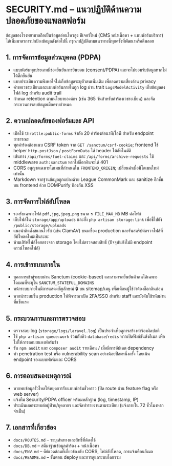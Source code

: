 # SECURITY.md – แนวปฏิบัติด้านความปลอดภัยของแพลตฟอร์ม

ข้อมูลของโรงพยาบาลถือเป็นข้อมูลอ่อนไหวสูง ฟีเจอร์ใหม่ (CMS หน้าเนื้อหา + แบบฟอร์มบริการ) ได้เพิ่มมาตรการปกป้องข้อมูลดังต่อไปนี้ กรุณาปฏิบัติตามแนวทางนี้ทุกครั้งที่พัฒนาหรือดีพลอย

## 1. การจัดการข้อมูลส่วนบุคคล (PDPA)
- แบบฟอร์มทุกประเภทมีช่องยืนยันการยินยอม (consent/PDPA) และจะไม่ยอมรับข้อมูลหากไม่ได้ติ๊กยืนยัน
- แบบประเมินความพึงพอใจไม่เก็บข้อมูลระบุตัวตนเพิ่มเติม เพื่อลดความเสี่ยงด้าน privacy
- คำขอเวชระเบียนและแบบฟอร์มภายในถูก log ผ่าน trait `LogsModelActivity` เก็บข้อมูลลงไฟล์ log สำหรับ audit trail
- กำหนด retention ตามนโยบายองค์กร (เช่น 365 วันสำหรับคำร้องเวชระเบียน) และจัดกระบวนการลบข้อมูลเมื่อครบกำหนด

## 2. ความปลอดภัยของฟอร์มและ API
- เปิดใช้ `throttle:public-forms` จำกัด 20 คำร้องต่อนาที/ไอพี สำหรับ endpoint สาธารณะ
- ทุกคำร้องต้องแนบ CSRF token จาก `GET /sanctum/csrf-cookie`; frontend ใช้ helper `http.postJson` / `postFormData` ใส่ header ให้อัตโนมัติ
- เส้นทาง `/api/forms/fuel-claims` และ `/api/forms/archive-requests` ใช้ middleware `auth:sanctum` หากไม่ล็อกอินจะได้ 401
- CORS อนุญาตเฉพาะโดเมนที่กำหนดใน `FRONTEND_ORIGIN`; เปลี่ยนค่าเมื่อมีโดเมนใหม่เท่านั้น
- Markdown จากฐานข้อมูลถูกแปลงด้วย League CommonMark และ sanitize อีกชั้นบน frontend ด้วย DOMPurify ป้องกัน XSS

## 3. การจัดการไฟล์อัปโหลด
- รองรับเฉพาะไฟล์ `pdf,jpg,jpeg,png` ขนาด ≤ `FILE_MAX_MB` MB ต่อไฟล์
- เก็บไฟล์ใน `storage/app/uploads` และสั่ง `php artisan storage:link` เพื่อชี้ไปยัง `/public/storage/uploads`
- แนะนำติดตั้งสแกนไวรัส (เช่น ClamAV) บนเครื่อง production และรันสคริปต์ตรวจไฟล์ที่อัปโหลดใหม่เป็นระยะ
- ห้ามเสิร์ฟไฟล์โดยตรงจาก storage โดยไม่ตรวจสอบสิทธิ์ (ปัจจุบันยังไม่มี endpoint ดาวน์โหลดไฟล์)

## 4. การเข้าระบบภายใน
- บุคลากรเข้าสู่ระบบผ่าน Sanctum (cookie-based) และสามารถยืนยันตัวตนได้เฉพาะโดเมนที่ระบุใน `SANCTUM_STATEFUL_DOMAINS`
- หน้าระบบภายในมีการแสดงสัญลักษณ์ 🔒 บน sitemap/เมนู เพื่อเตือนผู้ใช้ว่าต้องล็อกอินก่อน
- หากนำระบบขึ้น production ให้พิจารณาเปิด 2FA/SSO สำหรับ staff และบังคับใช้รหัสผ่านที่แข็งแรง

## 5. กระบวนการและการตรวจสอบ
- ตรวจสอบ log (`storage/logs/laravel.log`) เป็นประจำเพื่อดูการสร้างคำร้องผิดปกติ
- ใช้ `php artisan queue:work` ร่วมกับคิว `database`/`redis` หากเปิดฟังก์ชันส่งอีเมล เพื่อไม่ให้การตอบสนองฟอร์มช้า
- รัน `npm audit` และ `composer audit` รายเดือน / เมื่อมีการอัปเดต dependency
- ทำ penetration test หรือ vulnerability scan อย่างน้อยปีละหนึ่งครั้ง โดยเน้น endpoint ของแบบฟอร์มและ CORS

## 6. การตอบสนองเหตุการณ์
- หากพบข้อมูลรั่วไหลให้หยุดการรับแบบฟอร์มชั่วคราว (ปิด route ผ่าน feature flag หรือ web server)
- แจ้งทีม Security/PDPA officer พร้อมหลักฐาน (log, timestamp, IP)
- ประเมินผลกระทบต่อผู้ป่วย/บุคลากร และจัดทำรายงานตามระเบียบ (แจ้งภายใน 72 ชั่วโมงหากจำเป็น)

## 7. เอกสารที่เกี่ยวข้อง
- `docs/ROUTES.md` – ระบุเส้นทางและสิทธิ์ที่ต้องใช้
- `docs/DB.md` – สคีมาฐานข้อมูลคำร้อง + หน้าเนื้อหา
- `docs/ENV.md` – คีย์แวดล้อมที่เกี่ยวข้องกับ CORS, ไฟล์อัปโหลด, การแจ้งเตือนอีเมล
- `docs/README.md` – ขั้นตอน deploy และการดูแลระบบโดยรวม
